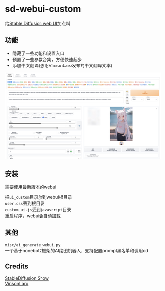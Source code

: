 # sd-webui-custom
给[Stable Diffusion web UI](https://github.com/AUTOMATIC1111/stable-diffusion-webui)加点料

## 功能
- 隐藏了一些功能和设置入口
- 预置了一些参数合集，方便快速起步
- 添加中文翻译(感谢VinsonLaro发布的中文翻译文本)

![](./screenshot_1.jpg)

## 安装
需要使用最新版本的webui

把`ui_custom`目录放到webui根目录   
`user.css`丢到根目录   
`custom_ui.js`丢到`javascript`目录   
重启程序，webui会自动加载

## 其他
`misc/ai_generate_webui.py`   
一个基于nonebot2框架的AI绘图机器人，支持配置prompt黑名单和调用cd

## Credits
[StableDiffusion Show](https://t.me/StableDiffusion_Show)   
[VinsonLaro](https://www.bilibili.com/video/BV1VG41177ha)
